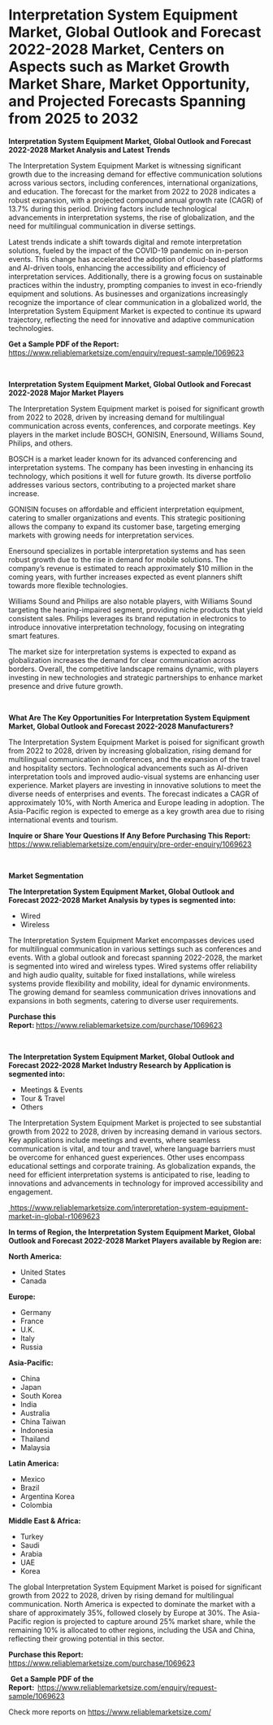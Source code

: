 <p><h1>Interpretation System Equipment Market, Global Outlook and Forecast 2022-2028 Market, Centers on Aspects such as Market Growth Market Share, Market Opportunity, and Projected Forecasts Spanning from 2025 to 2032</h1></p><p><strong>Interpretation System Equipment Market, Global Outlook and Forecast 2022-2028 Market Analysis and Latest Trends</strong></p>
<p><p>The Interpretation System Equipment Market is witnessing significant growth due to the increasing demand for effective communication solutions across various sectors, including conferences, international organizations, and education. The forecast for the market from 2022 to 2028 indicates a robust expansion, with a projected compound annual growth rate (CAGR) of 13.7% during this period. Driving factors include technological advancements in interpretation systems, the rise of globalization, and the need for multilingual communication in diverse settings.</p><p>Latest trends indicate a shift towards digital and remote interpretation solutions, fueled by the impact of the COVID-19 pandemic on in-person events. This change has accelerated the adoption of cloud-based platforms and AI-driven tools, enhancing the accessibility and efficiency of interpretation services. Additionally, there is a growing focus on sustainable practices within the industry, prompting companies to invest in eco-friendly equipment and solutions. As businesses and organizations increasingly recognize the importance of clear communication in a globalized world, the Interpretation System Equipment Market is expected to continue its upward trajectory, reflecting the need for innovative and adaptive communication technologies.</p></p>
<p><strong>Get a Sample PDF of the Report:&nbsp;</strong> <a href="https://www.reliablemarketsize.com/enquiry/request-sample/1069623?utm_campaign=3524&utm_medium=2&utm_source=Github&utm_content=ia&utm_term=21032025&utm_id=interpretation-system-equipment-market-global-outlook-and-forecast-2022-2028">https://www.reliablemarketsize.com/enquiry/request-sample/1069623</a></p>
<p>&nbsp;</p>
<p><strong>Interpretation System Equipment Market, Global Outlook and Forecast 2022-2028 Major Market Players</strong></p>
<p><p>The Interpretation System Equipment market is poised for significant growth from 2022 to 2028, driven by increasing demand for multilingual communication across events, conferences, and corporate meetings. Key players in the market include BOSCH, GONISIN, Enersound, Williams Sound, Philips, and others.</p><p>BOSCH is a market leader known for its advanced conferencing and interpretation systems. The company has been investing in enhancing its technology, which positions it well for future growth. Its diverse portfolio addresses various sectors, contributing to a projected market share increase.</p><p>GONISIN focuses on affordable and efficient interpretation equipment, catering to smaller organizations and events. This strategic positioning allows the company to expand its customer base, targeting emerging markets with growing needs for interpretation services.</p><p>Enersound specializes in portable interpretation systems and has seen robust growth due to the rise in demand for mobile solutions. The company’s revenue is estimated to reach approximately $10 million in the coming years, with further increases expected as event planners shift towards more flexible technologies.</p><p>Williams Sound and Philips are also notable players, with Williams Sound targeting the hearing-impaired segment, providing niche products that yield consistent sales. Philips leverages its brand reputation in electronics to introduce innovative interpretation technology, focusing on integrating smart features.</p><p>The market size for interpretation systems is expected to expand as globalization increases the demand for clear communication across borders. Overall, the competitive landscape remains dynamic, with players investing in new technologies and strategic partnerships to enhance market presence and drive future growth.</p></p>
<p>&nbsp;</p>
<p><strong>What Are The Key Opportunities For Interpretation System Equipment Market, Global Outlook and Forecast 2022-2028 Manufacturers?</strong></p>
<p><p>The Interpretation System Equipment Market is poised for significant growth from 2022 to 2028, driven by increasing globalization, rising demand for multilingual communication in conferences, and the expansion of the travel and hospitality sectors. Technological advancements such as AI-driven interpretation tools and improved audio-visual systems are enhancing user experience. Market players are investing in innovative solutions to meet the diverse needs of enterprises and events. The forecast indicates a CAGR of approximately 10%, with North America and Europe leading in adoption. The Asia-Pacific region is expected to emerge as a key growth area due to rising international events and tourism.</p></p>
<p><strong>Inquire or Share Your Questions If Any Before Purchasing This Report:</strong> <a href="https://www.reliablemarketsize.com/enquiry/pre-order-enquiry/1069623?utm_campaign=3524&utm_medium=2&utm_source=Github&utm_content=ia&utm_term=21032025&utm_id=interpretation-system-equipment-market-global-outlook-and-forecast-2022-2028">https://www.reliablemarketsize.com/enquiry/pre-order-enquiry/1069623</a></p>
<p>&nbsp;</p>
<p><strong>Market Segmentation</strong></p>
<p><strong>The Interpretation System Equipment Market, Global Outlook and Forecast 2022-2028 Market Analysis by types is segmented into:</strong></p>
<p><ul><li>Wired</li><li>Wireless</li></ul></p>
<p><p>The Interpretation System Equipment Market encompasses devices used for multilingual communication in various settings such as conferences and events. With a global outlook and forecast spanning 2022-2028, the market is segmented into wired and wireless types. Wired systems offer reliability and high audio quality, suitable for fixed installations, while wireless systems provide flexibility and mobility, ideal for dynamic environments. The growing demand for seamless communication drives innovations and expansions in both segments, catering to diverse user requirements.</p></p>
<p><strong>Purchase this Report:&nbsp;</strong><a href="https://www.reliablemarketsize.com/purchase/1069623?utm_campaign=3524&utm_medium=2&utm_source=Github&utm_content=ia&utm_term=21032025&utm_id=interpretation-system-equipment-market-global-outlook-and-forecast-2022-2028">https://www.reliablemarketsize.com/purchase/1069623</a></p>
<p>&nbsp;</p>
<p><strong>The Interpretation System Equipment Market, Global Outlook and Forecast 2022-2028 Market Industry Research by Application is segmented into:</strong></p>
<p><ul><li>Meetings & Events</li><li>Tour & Travel</li><li>Others</li></ul></p>
<p><p>The Interpretation System Equipment Market is projected to see substantial growth from 2022 to 2028, driven by increasing demand in various sectors. Key applications include meetings and events, where seamless communication is vital, and tour and travel, where language barriers must be overcome for enhanced guest experiences. Other uses encompass educational settings and corporate training. As globalization expands, the need for efficient interpretation systems is anticipated to rise, leading to innovations and advancements in technology for improved accessibility and engagement.</p></p>
<p><a href="https://www.reliablemarketsize.com/interpretation-system-equipment-market-in-global-r1069623?utm_campaign=3524&utm_medium=2&utm_source=Github&utm_content=ia&utm_term=21032025&utm_id=interpretation-system-equipment-market-global-outlook-and-forecast-2022-2028">&nbsp;https://www.reliablemarketsize.com/interpretation-system-equipment-market-in-global-r1069623</a></p>
<p><strong>In terms of Region, the Interpretation System Equipment Market, Global Outlook and Forecast 2022-2028 Market Players available by Region are:</strong></p>
<p>
    <p> <strong> North America: </strong>
        <ul>
            <li>United States</li>
            <li>Canada</li>
        </ul>
        </p> 
    <p> <strong> Europe: </strong>
        <ul>
            <li>Germany</li>
            <li>France</li>
            <li>U.K.</li>
            <li>Italy</li>
            <li>Russia</li>
        </ul>
        </p> 
    <p> <strong> Asia-Pacific: </strong>
        <ul>
            <li>China</li>
            <li>Japan</li>
            <li>South Korea</li>
            <li>India</li>
            <li>Australia</li>
            <li>China Taiwan</li>
            <li>Indonesia</li>
            <li>Thailand</li>
            <li>Malaysia</li>
        </ul>
        </p> 
    <p> <strong> Latin America: </strong>
        <ul>
            <li>Mexico</li>
            <li>Brazil</li>
            <li>Argentina Korea</li>
            <li>Colombia</li>
        </ul>
        </p> 
    <p> <strong> Middle East & Africa: </strong>
        <ul>
            <li>Turkey</li>
            <li>Saudi</li>
            <li>Arabia</li>
            <li>UAE</li>
            <li>Korea</li>
        </ul>
    </p>
    </p>
<p><p>The global Interpretation System Equipment Market is poised for significant growth from 2022 to 2028, driven by rising demand for multilingual communication. North America is expected to dominate the market with a share of approximately 35%, followed closely by Europe at 30%. The Asia-Pacific region is projected to capture around 25% market share, while the remaining 10% is allocated to other regions, including the USA and China, reflecting their growing potential in this sector.</p></p>
<p><strong>Purchase this Report: </strong><a href="https://www.reliablemarketsize.com/purchase/1069623?utm_campaign=3524&utm_medium=2&utm_source=Github&utm_content=ia&utm_term=21032025&utm_id=interpretation-system-equipment-market-global-outlook-and-forecast-2022-2028">https://www.reliablemarketsize.com/purchase/1069623</a></p>
<p>&nbsp;<strong>Get a Sample PDF of the Report:&nbsp;&nbsp;</strong><a href="https://www.reliablemarketsize.com/enquiry/request-sample/1069623?utm_campaign=3524&utm_medium=2&utm_source=Github&utm_content=ia&utm_term=21032025&utm_id=interpretation-system-equipment-market-global-outlook-and-forecast-2022-2028">https://www.reliablemarketsize.com/enquiry/request-sample/1069623</a></p>
<p><strong></strong></p>
<p>Check more reports on <a href="https://www.reliablemarketsize.com/?utm_campaign=3524&utm_medium=2&utm_source=Github&utm_content=ia&utm_term=21032025&utm_id=interpretation-system-equipment-market-global-outlook-and-forecast-2022-2028">https://www.reliablemarketsize.com/</a></p>